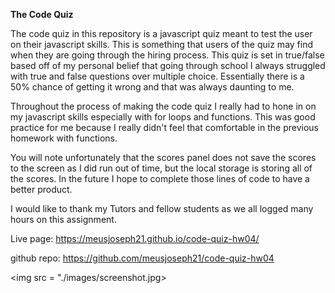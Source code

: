 <strong>The Code Quiz</strong>


The code quiz in this repository is a javascript quiz meant to test the user on their javascript skills. This is something that users of the quiz may find when they are going through the hiring process. This quiz is set in true/false based off of my personal belief that going through school I always struggled with true and false questions over multiple choice. Essentially there is a 50% chance of getting it wrong and that was always daunting to me.

Throughout the process of making the code quiz I really had to hone in on my javascript skills especially with for loops and functions. This was good practice for me because I really didn't feel that comfortable in the previous homework with functions. 

You will note unfortunately that the scores panel does not save the scores to the screen as I did run out of time, but the local storage is storing all of the scores. In the future I hope to complete those lines of code to have a better product.

I would like to thank my Tutors and fellow students as we all logged many hours on this assignment.

Live page: https://meusjoseph21.github.io/code-quiz-hw04/

github repo: https://github.com/meusjoseph21/code-quiz-hw04

<img src = "./images/screenshot.jpg>